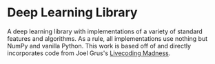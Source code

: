 # Deep Learning Library

A deep learning library with implementations of a variety of standard features and algorithms. As a rule, all implementations use nothing but NumPy and vanilla Python. This work is based off of and directly incorporates code from Joel Grus's [Livecoding Madness](https://joelgrus.com/2017/12/04/livecoding-madness-building-a-deep-learning-library/).
